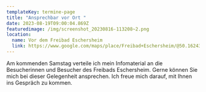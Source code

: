 ```yaml
---
templateKey: termine-page
title: "Ansprechbar vor Ort "
date: 2023-08-19T09:00:04.869Z
featuredimage: /img/screenshot_20230816-113208~2.png
location:
  name: Vor dem Freibad Eschersheim
  link: https://www.google.com/maps/place/Freibad+Eschersheim/@50.162434,8.652921,15z/data=!4m6!3m5!1s0x47bd08e855567b07:0x6b8aab8c66735e01!8m2!3d50.162434!4d8.652921!16s%2Fg%2F11c3k6cytz?entry=ttu
---
```

Am kommenden Samstag verteile ich mein Infomaterial an die Besucherinnen und Besucher des Freibads Eschersheim. Gerne können Sie mich bei dieser Gelegenheit ansprechen. Ich freue mich darauf, mit Ihnen ins Gespräch zu kommen.